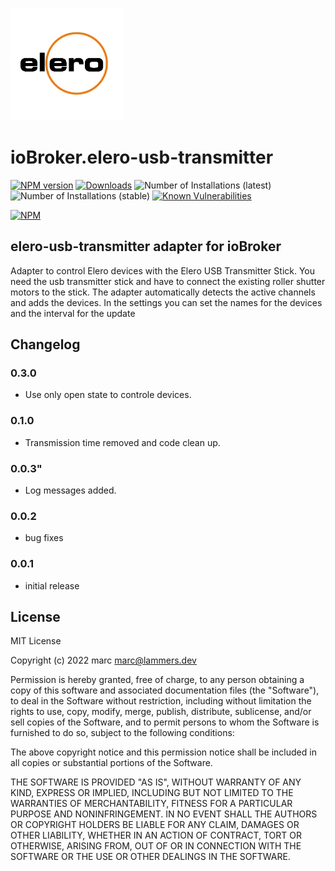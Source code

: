 ![Logo](admin/elero-usb-transmitter.png)

# ioBroker.elero-usb-transmitter

[![NPM version](http://img.shields.io/npm/v/iobroker.elero-usb-transmitter.svg)](https://www.npmjs.com/package/iobroker.elero-usb-transmitter)
[![Downloads](https://img.shields.io/npm/dm/iobroker.elero-usb-transmitter.svg)](https://www.npmjs.com/package/iobroker.elero-usb-transmitter)
![Number of Installations (latest)](http://iobroker.live/badges/elero-usb-transmitter-installed.svg)
![Number of Installations (stable)](http://iobroker.live/badges/elero-usb-transmitter-stable.svg)
[![Known Vulnerabilities](https://snyk.io/test/github/marc2016/ioBroker.elero-usb-transmitter/badge.svg)](https://snyk.io/test/github/marc2016/ioBroker.elero-usb-transmitter)

[![NPM](https://nodei.co/npm/iobroker.elero-usb-transmitter.png?downloads=true)](https://nodei.co/npm/iobroker.elero-usb-transmitter/)

## elero-usb-transmitter adapter for ioBroker

Adapter to control Elero devices with the Elero USB Transmitter Stick.
You need the usb transmitter stick and have to connect the existing roller shutter motors to the stick. The adapter automatically detects the active channels and adds the devices. In the settings you can set the names for the devices and the interval for the update

## Changelog

### 0.3.0

- Use only open state to controle devices.

### 0.1.0

- Transmission time removed and code clean up.

### 0.0.3"

- Log messages added.

### 0.0.2

- bug fixes

### 0.0.1

- initial release

## License

MIT License

Copyright (c) 2022 marc <marc@lammers.dev>

Permission is hereby granted, free of charge, to any person obtaining a copy
of this software and associated documentation files (the "Software"), to deal
in the Software without restriction, including without limitation the rights
to use, copy, modify, merge, publish, distribute, sublicense, and/or sell
copies of the Software, and to permit persons to whom the Software is
furnished to do so, subject to the following conditions:

The above copyright notice and this permission notice shall be included in all
copies or substantial portions of the Software.

THE SOFTWARE IS PROVIDED "AS IS", WITHOUT WARRANTY OF ANY KIND, EXPRESS OR
IMPLIED, INCLUDING BUT NOT LIMITED TO THE WARRANTIES OF MERCHANTABILITY,
FITNESS FOR A PARTICULAR PURPOSE AND NONINFRINGEMENT. IN NO EVENT SHALL THE
AUTHORS OR COPYRIGHT HOLDERS BE LIABLE FOR ANY CLAIM, DAMAGES OR OTHER
LIABILITY, WHETHER IN AN ACTION OF CONTRACT, TORT OR OTHERWISE, ARISING FROM,
OUT OF OR IN CONNECTION WITH THE SOFTWARE OR THE USE OR OTHER DEALINGS IN THE
SOFTWARE.
